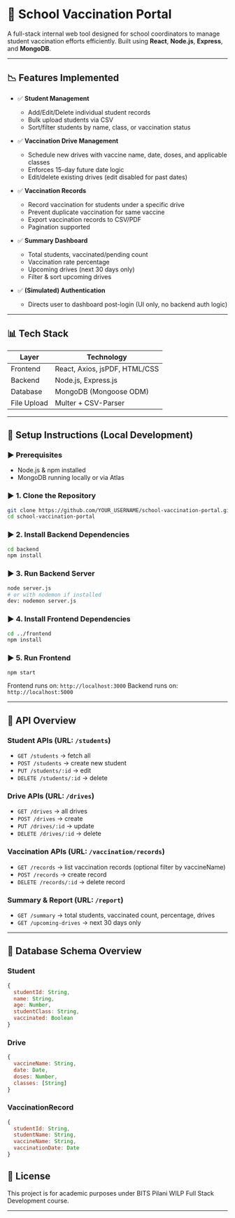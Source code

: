# 🏨 School Vaccination Portal

A full-stack internal web tool designed for school coordinators to manage student vaccination efforts efficiently. Built using **React**, **Node.js**, **Express**, and **MongoDB**.

---

## 📉 Features Implemented

* ✅ **Student Management**

  * Add/Edit/Delete individual student records
  * Bulk upload students via CSV
  * Sort/filter students by name, class, or vaccination status

* ✅ **Vaccination Drive Management**

  * Schedule new drives with vaccine name, date, doses, and applicable classes
  * Enforces 15-day future date logic
  * Edit/delete existing drives (edit disabled for past dates)

* ✅ **Vaccination Records**

  * Record vaccination for students under a specific drive
  * Prevent duplicate vaccination for same vaccine
  * Export vaccination records to CSV/PDF
  * Pagination supported

* ✅ **Summary Dashboard**

  * Total students, vaccinated/pending count
  * Vaccination rate percentage
  * Upcoming drives (next 30 days only)
  * Filter & sort upcoming drives

* ✅ **(Simulated) Authentication**

  * Directs user to dashboard post-login (UI only, no backend auth logic)

---

## 📊 Tech Stack

| Layer       | Technology                    |
| ----------- | ----------------------------- |
| Frontend    | React, Axios, jsPDF, HTML/CSS |
| Backend     | Node.js, Express.js           |
| Database    | MongoDB (Mongoose ODM)        |
| File Upload | Multer + CSV-Parser           |

---

## 🚀 Setup Instructions (Local Development)

### ▶️ Prerequisites

* Node.js & npm installed
* MongoDB running locally or via Atlas

### ▶️ 1. Clone the Repository

```bash
git clone https://github.com/YOUR_USERNAME/school-vaccination-portal.git
cd school-vaccination-portal
```

### ▶️ 2. Install Backend Dependencies

```bash
cd backend
npm install
```

### ▶️ 3. Run Backend Server

```bash
node server.js
# or with nodemon if installed
dev: nodemon server.js
```

### ▶️ 4. Install Frontend Dependencies

```bash
cd ../frontend
npm install
```

### ▶️ 5. Run Frontend

```bash
npm start
```

Frontend runs on: `http://localhost:3000`
Backend runs on: `http://localhost:5000`

---

## 🔄 API Overview

### Student APIs (URL: `/students`)

* `GET /students` → fetch all
* `POST /students` → create new student
* `PUT /students/:id` → edit
* `DELETE /students/:id` → delete

### Drive APIs (URL: `/drives`)

* `GET /drives` → all drives
* `POST /drives` → create
* `PUT /drives/:id` → update
* `DELETE /drives/:id` → delete

### Vaccination APIs (URL: `/vaccination/records`)

* `GET /records` → list vaccination records (optional filter by vaccineName)
* `POST /records` → create record
* `DELETE /records/:id` → delete record

### Summary & Report (URL: `/report`)

* `GET /summary` → total students, vaccinated count, percentage, drives
* `GET /upcoming-drives` → next 30 days only

---

## 🔄 Database Schema Overview

### Student

```js
{
  studentId: String,
  name: String,
  age: Number,
  studentClass: String,
  vaccinated: Boolean
}
```

### Drive

```js
{
  vaccineName: String,
  date: Date,
  doses: Number,
  classes: [String]
}
```

### VaccinationRecord

```js
{
  studentId: String,
  studentName: String,
  vaccineName: String,
  vaccinationDate: Date
}
```

## 📄 License

This project is for academic purposes under BITS Pilani WILP Full Stack Development course.

---

